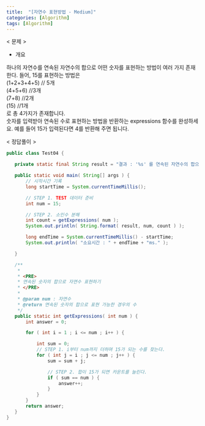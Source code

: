 ```yaml
---
title:  "[자연수 표현방법 - Medium]"
categories: [Algorithm]
tags: [Algorithm]
---
```


< 문제 >

- 개요
 
 하나의 자연수를 연속된 자연수의 합으로 어떤 숫자를 표현하는 방법이 여러 가지 존재한다. 
 들어, 15를 표현하는 방법은  
  (1+2+3+4+5) // 5개  
  (4+5+6) //3개  
  (7+8) //2개  
  (15) //1개  
 로 총 4가지가 존재합니다.  
 숫자를 입력받아 연속된 수로 표현하는 방법을 반환하는 expressions 함수를 완성하세요. 
 예를 들어 15가 입력된다면 4를 반환해 주면 됩니다.
 
 
 < 정답풀이 >
 
 ``` java
 public class Test04 {

	private static final String result = "결과 : '%s' 를 연속된 자연수의 합으로 표현할 수 있는 경우의 수는  : %s";

	public static void main( String[] args ) {
		// 시작시간 기록
		long startTime = System.currentTimeMillis();

		// STEP 1. TEST 데이터 준비
		int num = 15;

		// STEP 2. 소인수 분해
		int count = getExpressions( num );
		System.out.println( String.format( result, num, count ) );

		long endTime = System.currentTimeMillis() - startTime;
		System.out.println( "소요시간 : " + endTime + "ms." );

	}

	/**
	 * 
	 * <PRE>
	 * 연속된 숫자의 합으로 자연수 표현하기
	 * </PRE>
	 * 
	 * @param num : 자연수
	 * @return 연속된 숫자의 합으로 표현 가능한 경우의 수
	 */
	public static int getExpressions( int num ) {
		int answer = 0;

		for ( int i = 1 ; i <= num ; i++ ) {

			int sum = 0;
			// STEP 1. i부터 num까지 더하며 15가 되는 수를 찾는다.
			for ( int j = i ; j <= num ; j++ ) {
				sum = sum + j;

				// STEP 2. 합이 15가 되면 카운트를 늘린다.
				if ( sum == num ) {
					answer++;
				}
			}
		}
		return answer;
	}
}
```